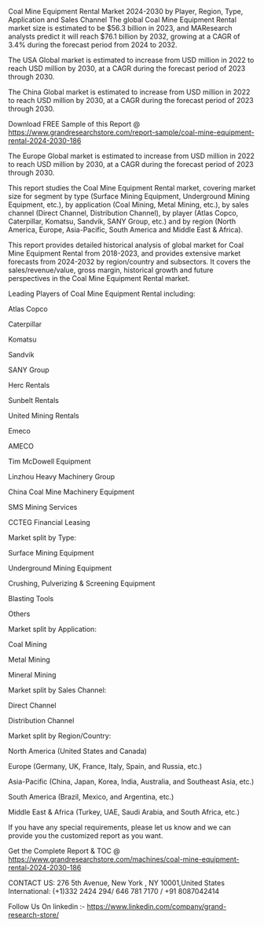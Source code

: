 Coal Mine Equipment Rental Market 2024-2030 by Player, Region, Type, Application and Sales Channel
The global Coal Mine Equipment Rental market size is estimated to be $56.3 billion in 2023, and MAResearch analysts predict it will reach $76.1 billion by 2032, growing at a CAGR of 3.4% during the forecast period from 2024 to 2032.

The USA Global market is estimated to increase from USD million in 2022 to reach USD million by 2030, at a CAGR during the forecast period of 2023 through 2030.

The China Global market is estimated to increase from USD million in 2022 to reach USD million by 2030, at a CAGR during the forecast period of 2023 through 2030.

Download FREE Sample of this Report @ https://www.grandresearchstore.com/report-sample/coal-mine-equipment-rental-2024-2030-186

The Europe Global market is estimated to increase from USD million in 2022 to reach USD million by 2030, at a CAGR during the forecast period of 2023 through 2030.

This report studies the Coal Mine Equipment Rental market, covering market size for segment by type (Surface Mining Equipment, Underground Mining Equipment, etc.), by application (Coal Mining, Metal Mining, etc.), by sales channel (Direct Channel, Distribution Channel), by player (Atlas Copco, Caterpillar, Komatsu, Sandvik, SANY Group, etc.) and by region (North America, Europe, Asia-Pacific, South America and Middle East & Africa).

This report provides detailed historical analysis of global market for Coal Mine Equipment Rental from 2018-2023, and provides extensive market forecasts from 2024-2032 by region/country and subsectors. It covers the sales/revenue/value, gross margin, historical growth and future perspectives in the Coal Mine Equipment Rental market.

Leading Players of Coal Mine Equipment Rental including:

Atlas Copco

Caterpillar

Komatsu

Sandvik

SANY Group

Herc Rentals

Sunbelt Rentals

United Mining Rentals

Emeco

AMECO

Tim McDowell Equipment

Linzhou Heavy Machinery Group

China Coal Mine Machinery Equipment

SMS Mining Services

CCTEG Financial Leasing

Market split by Type:

Surface Mining Equipment

Underground Mining Equipment

Crushing, Pulverizing & Screening Equipment

Blasting Tools

Others

Market split by Application:

Coal Mining

Metal Mining

Mineral Mining

Market split by Sales Channel:

Direct Channel

Distribution Channel

Market split by Region/Country:

North America (United States and Canada)

Europe (Germany, UK, France, Italy, Spain, and Russia, etc.)

Asia-Pacific (China, Japan, Korea, India, Australia, and Southeast Asia, etc.)

South America (Brazil, Mexico, and Argentina, etc.)

Middle East & Africa (Turkey, UAE, Saudi Arabia, and South Africa, etc.)

If you have any special requirements, please let us know and we can provide you the customized report as you want.

Get the Complete Report & TOC @ https://www.grandresearchstore.com/machines/coal-mine-equipment-rental-2024-2030-186

CONTACT US:
276 5th Avenue, New York , NY 10001,United States
International: (+1)332 2424 294/ 646 781 7170 / +91 8087042414

Follow Us On linkedin :- https://www.linkedin.com/company/grand-research-store/
